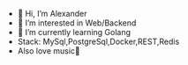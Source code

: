- 👋 Hi, I’m Alexander
- 👀 I’m interested in Web/Backend
- 🌱 I’m currently learning Golang
- Stack: MySql,PostgreSql,Docker,REST,Redis
- Also love music💞
<!---
AlexTwelthXII/AlexTwelthXII is a ✨ special ✨ repository because its `README.md` (this file) appears on your GitHub profile.
You can click the Preview link to take a look at your changes.
--->

